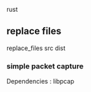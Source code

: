rust


<h2>replace files</h2>

replace_files src dist 

<h3>simple packet capture</h3>

Dependencies : libpcap 


